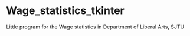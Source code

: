 # Wage_statistics_tkinter
Little program for the Wage statistics in Department of Liberal Arts, SJTU

